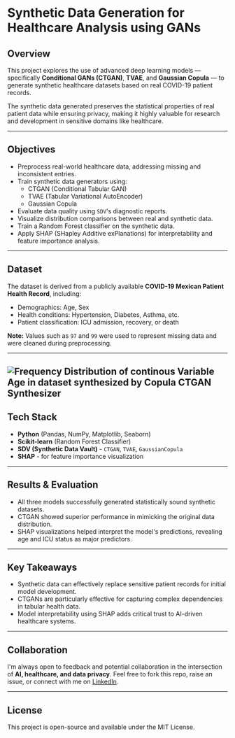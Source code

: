 #  Synthetic Data Generation for Healthcare Analysis using GANs

##  Overview

This project explores the use of advanced deep learning models — specifically **Conditional GANs (CTGAN)**, **TVAE**, and **Gaussian Copula** — to generate synthetic healthcare datasets based on real COVID-19 patient records.

The synthetic data generated preserves the statistical properties of real patient data while ensuring privacy, making it highly valuable for research and development in sensitive domains like healthcare.

---

##  Objectives

- Preprocess real-world healthcare data, addressing missing and inconsistent entries.
- Train synthetic data generators using:
  - CTGAN (Conditional Tabular GAN)
  - TVAE (Tabular Variational AutoEncoder)
  - Gaussian Copula
- Evaluate data quality using `SDV`'s diagnostic reports.
- Visualize distribution comparisons between real and synthetic data.
- Train a Random Forest classifier on the synthetic data.
- Apply SHAP (SHapley Additive exPlanations) for interpretability and feature importance analysis.

---

##  Dataset

The dataset is derived from a publicly available **COVID-19 Mexican Patient Health Record**, including:

- Demographics: Age, Sex
- Health conditions: Hypertension, Diabetes, Asthma, etc.
- Patient classification: ICU admission, recovery, or death

**Note:** Values such as `97` and `99` were used to represent missing data and were cleaned during preprocessing.

---
![Frequency Distribution of continous Variable **Age** in dataset synthesized by Copula CTGAN Synthesizer](plots/CopulaGANSynthesizer_Covid_data_AGE)
---

##  Tech Stack

- **Python** (Pandas, NumPy, Matplotlib, Seaborn)
- **Scikit-learn** (Random Forest Classifier)
- **SDV (Synthetic Data Vault)** - `CTGAN`, `TVAE`, `GaussianCopula`
- **SHAP** - for feature importance visualization

---

##  Results & Evaluation

- All three models successfully generated statistically sound synthetic datasets.
- CTGAN showed superior performance in mimicking the original data distribution.
- SHAP visualizations helped interpret the model's predictions, revealing age and ICU status as major predictors.

---

## Key Takeaways

- Synthetic data can effectively replace sensitive patient records for initial model development.
- CTGANs are particularly effective for capturing complex dependencies in tabular health data.
- Model interpretability using SHAP adds critical trust to AI-driven healthcare systems.

---

## Collaboration

I'm always open to feedback and potential collaboration in the intersection of **AI, healthcare, and data privacy**. Feel free to fork this repo, raise an issue, or connect with me on [LinkedIn](https://www.linkedin.com/in/parth-chopra07/).

---

##  License

This project is open-source and available under the MIT License.
